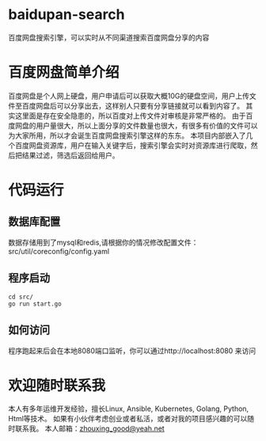 # baidupan-search
百度网盘搜索引擎，可以实时从不同渠道搜索百度网盘分享的内容
# 百度网盘简单介绍
百度网盘是个人网上硬盘，用户申请后可以获取大概10G的硬盘空间，用户上传文件至百度网盘后可以分享出去，这样别人只要有分享链接就可以看到内容了。
其实这里面是存在安全隐患的，所以百度对上传文件对审核是非常严格的。
由于百度网盘的用户量很大，所以上面分享的文件数量也很大，有很多有价值的文件可以为大家所用，所以才会诞生百度网盘搜索引擎这样的东东。
本项目内部嵌入了几个百度网盘资源库，用户在输入关键字后，搜索引擎会实时对资源库进行爬取，然后把结果过滤，筛选后返回给用户。
# 代码运行
## 数据库配置
数据存储用到了mysql和redis,请根据你的情况修改配置文件：src/util/coreconfig/config.yaml
## 程序启动
`cd src/`  
`go run start.go`
## 如何访问
程序跑起来后会在本地8080端口监听，你可以通过http://localhost:8080 来访问
# 欢迎随时联系我
本人有多年运维开发经验，擅长Linux, Ansible, Kubernetes, Golang, Python, Html等技术。
如果有小伙伴考虑创业或者私活，或者对我的项目感兴趣的可以随时联系我。
本人邮箱：zhouxing_good@yeah.net

